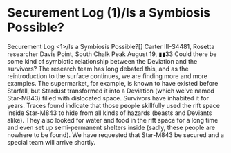 # Securement Log (1)/Is a Symbiosis Possible?

Securement Log &lt;1&gt;/Is a Symbiosis Possible?[]
Carter III-S4481, Rosetta researcher
Davis Point, South Chalk Peak
August 19, ▮▮33
Could there be some kind of symbiotic relationship between the Deviation and the survivors? The research team has long debated this, and as the reintroduction to the surface continues, we are finding more and more examples. The supermarket, for example, is known to have existed before Starfall, but Stardust transformed it into a Deviation (which we've named Star-M843) filled with dislocated space. Survivors have inhabited it for years.
Traces found indicate that those people skillfully used the rift space inside Star-M843 to hide from all kinds of hazards (beasts and Deviants alike). They also looked for water and food in the rift space for a long time and even set up semi-permanent shelters inside (sadly, these people are nowhere to be found). We have requested that Star-M843 be secured and a special team will arrive shortly.
